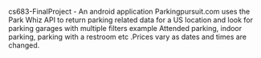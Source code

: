 cs683-FinalProject - An android application
Parkingpursuit.com uses the Park Whiz API to return parking related data for a US location and look for parking garages with multiple filters example Attended parking, indoor parking, parking with a restroom etc .Prices vary as dates and times are changed.